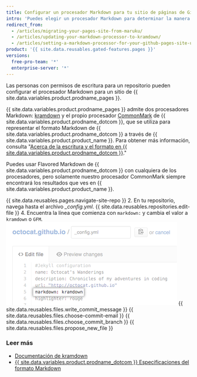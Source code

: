 ```yaml
---
title: Configurar un procesador Markdown para tu sitio de páginas de GitHub usando Jekyll
intro: 'Puedes elegir un procesador Markdown para determinar la manera en que Markdown se representa en tu sitio de {{ site.data.variables.product.prodname_pages }}.'
redirect_from:
  - /articles/migrating-your-pages-site-from-maruku/
  - /articles/updating-your-markdown-processor-to-kramdown/
  - /articles/setting-a-markdown-processor-for-your-github-pages-site-using-jekyll
product: '{{ site.data.reusables.gated-features.pages }}'
versions:
  free-pro-team: '*'
  enterprise-server: '*'
---
```


Las personas con permisos de escritura para un repositorio pueden configurar el procesador Markdown para un sitio de {{ site.data.variables.product.prodname_pages }}.

{{ site.data.variables.product.prodname_pages }} admite dos procesadores Markdown: [kramdown](http://kramdown.gettalong.org/) y el propio procesador [CommonMark](https://commonmark.org/) de {{ site.data.variables.product.prodname_dotcom }}, que se utiliza para representar el formato Markdown de {{ site.data.variables.product.prodname_dotcom }} a través de {{ site.data.variables.product.product_name }}. Para obtener más información, consulta "[Acerca de la escritura y el formato en {{ site.data.variables.product.prodname_dotcom }}](/articles/about-writing-and-formatting-on-github)."

Puedes usar Flavored Markdown de {{ site.data.variables.product.prodname_dotcom }} con cualquiera de los procesadores, pero solamente nuestro procesador CommonMark siempre encontrará los resultados que ves en {{ site.data.variables.product.product_name }}.

{{ site.data.reusables.pages.navigate-site-repo }}
2. En tu repositorio, navega hasta el archivo *_config.yml*.
{{ site.data.reusables.repositories.edit-file }}
4. Encuentra la línea que comienza con `markdown:` y cambia el valor a `kramdown` o `GFM`. ![Configuración Markdown en config.yml](/assets/images/help/pages/config-markdown-value.png)
{{ site.data.reusables.files.write_commit_message }}
{{ site.data.reusables.files.choose-commit-email }}
{{ site.data.reusables.files.choose_commit_branch }}
{{ site.data.reusables.files.propose_new_file }}

### Leer más

- [Documentación de kramdown](https://kramdown.gettalong.org/documentation.html)
- [{{ site.data.variables.product.prodname_dotcom }} Especificaciones del formato Markdown](https://github.github.com/gfm/)
